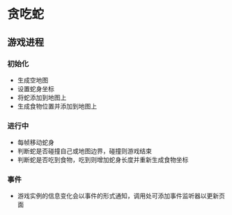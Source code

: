 # 贪吃蛇

## 游戏进程

### 初始化

- 生成空地图
- 设置蛇身坐标
- 将蛇添加到地图上
- 生成食物位置并添加到地图上

### 进行中

- 每帧移动蛇身
- 判断蛇是否碰撞自己或地图边界，碰撞则游戏结束
- 判断蛇是否吃到食物，吃到则增加蛇身长度并重新生成食物坐标

### 事件

- 游戏实例的信息变化会以事件的形式通知，调用处可添加事件监听器以更新页面

